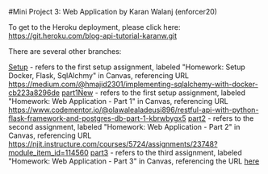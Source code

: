 #Mini Project 3: Web Application by Karan Walanj (enforcer20)

To get to the Heroku deployment, please click here: https://git.heroku.com/blog-api-tutorial-karanw.git

There are several other branches:

[Setup](https://github.com/enforcer20/MiniProject3/tree/setup) - refers to the first setup assignment, labeled "Homework: Setup Docker, Flask, SqlAlchmy" in Canvas, referencing URL https://medium.com/@hmajid2301/implementing-sqlalchemy-with-docker-cb223a8296de
[part1New](https://github.com/enforcer20/MiniProject3/tree/Part1New) - refers to the first setup assignment, labeled "Homework: Web Application - Part 1" in Canvas, referencing URL https://www.codementor.io/@olawalealadeusi896/restful-api-with-python-flask-framework-and-postgres-db-part-1-kbrwbygx5
[part2](https://github.com/enforcer20/MiniProject3/tree/part2) - refers to the second assignment, labeled "Homework: Web Application - Part 2" in Canvas, referencing URL https://njit.instructure.com/courses/5724/assignments/23748?module_item_id=114560
[part3](https://github.com/enforcer20/MiniProject3/tree/part3) - refers to the third assignment, labeled "Homework: Web Application - Part 3" in Canvas, referencing the URL [here](https://www.codementor.io/@olawalealadeusi896/building-a-restful-blog-apis-using-python-and-flask-part-3-lx7rt8pfk)